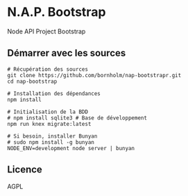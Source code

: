 # N.A.P. Bootstrap

Node API Project Bootstrap

## Démarrer avec les sources

```
# Récupération des sources
git clone https://github.com/bornholm/nap-bootstrapr.git
cd nap-bootstrap

# Installation des dépendances
npm install

# Initialisation de la BDD
# npm install sqlite3 # Base de développement
npm run knex migrate:latest

# Si besoin, installer Bunyan
# sudo npm install -g bunyan
NODE_ENV=development node server | bunyan
```

## Licence

AGPL
